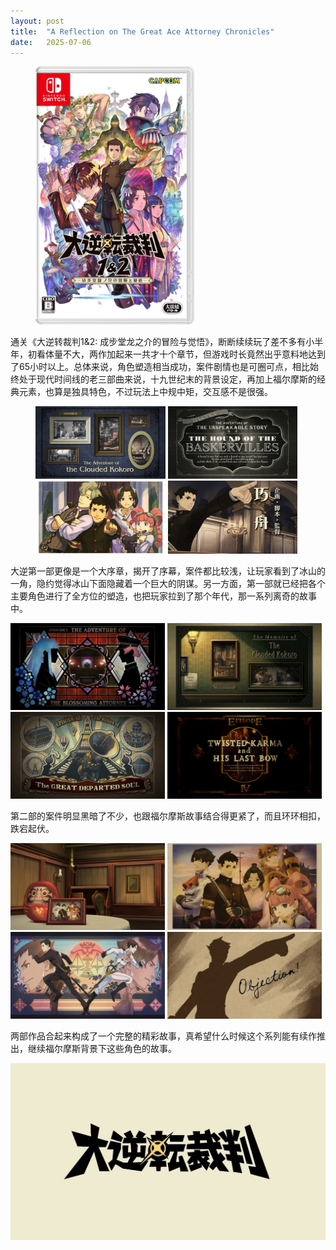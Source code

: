 ```yaml
---
layout: post
title:  "A Reflection on The Great Ace Attorney Chronicles"
date:   2025-07-06
---
```

<figure><img src="/assets/img/20250706-1.jpg" width="60%" /></figure>

通关《大逆转裁判1&2: 成步堂龙之介的冒险与觉悟》，断断续续玩了差不多有小半年，初看体量不大，两作加起来一共才十个章节，但游戏时长竟然出乎意料地达到了65小时以上。总体来说，角色塑造相当成功，案件剧情也是可圈可点，相比始终处于现代时间线的老三部曲来说，十九世纪末的背景设定，再加上福尔摩斯的经典元素，也算是独具特色，不过玩法上中规中矩，交互感不是很强。

<figure>
<img src="/assets/img/20250706-2.jpg" width="49%" />
<img src="/assets/img/20250706-3.jpg" width="49%" />
<img src="/assets/img/20250706-4.jpg" width="49%" />
<img src="/assets/img/20250706-5.jpg" width="49%" />
</figure>

大逆第一部更像是一个大序章，揭开了序幕，案件都比较浅，让玩家看到了冰山的一角，隐约觉得冰山下面隐藏着一个巨大的阴谋。另一方面，第一部就已经把各个主要角色进行了全方位的塑造，也把玩家拉到了那个年代，那一系列离奇的故事中。

<img src="/assets/img/20250706-6.jpg" width="49%" />
<img src="/assets/img/20250706-7.jpg" width="49%" />
<img src="/assets/img/20250706-8.jpg" width="49%" />
<img src="/assets/img/20250706-9.jpg" width="49%" />

第二部的案件明显黑暗了不少，也跟福尔摩斯故事结合得更紧了，而且环环相扣，跌宕起伏。

<img src="/assets/img/20250706-10.jpg" width="49%" />
<img src="/assets/img/20250706-11.jpg" width="49%" />
<img src="/assets/img/20250706-12.jpg" width="49%" />
<img src="/assets/img/20250706-13.jpg" width="49%" />

两部作品合起来构成了一个完整的精彩故事，真希望什么时候这个系列能有续作推出，继续福尔摩斯背景下这些角色的故事。

![](/assets/img/20250706-14.jpg)
